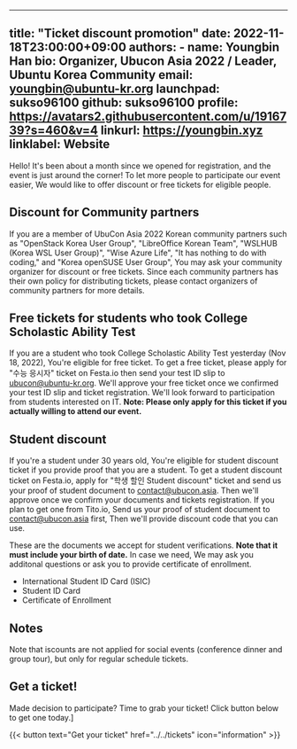 
---
title: "Ticket discount promotion"
date: 2022-11-18T23:00:00+09:00
authors:
    - name: Youngbin Han
      bio: Organizer, Ubucon Asia 2022 / Leader, Ubuntu Korea Community 
      email: youngbin@ubuntu-kr.org
      launchpad: sukso96100
      github: sukso96100
      profile: https://avatars2.githubusercontent.com/u/1916739?s=460&v=4
      linkurl: https://youngbin.xyz
      linklabel: Website
---

Hello! It's been about a month since we opened for registration, and the event is just around the corner!
To let more people to participate our event easier, We would like to offer discount or free tickets for eligible people. 

## Discount for Community partners
If you are a member of UbuCon Asia 2022 Korean community partners such as "OpenStack Korea User Group", "LibreOffice Korean Team", "WSLHUB (Korea WSL User Group)", "Wise Azure Life", "It has nothing to do with coding," and "Korea openSUSE User Group", You may ask your community organizer for discount or free tickets. Since each community partners has their own policy for distributing tickets, please contact organizers of community partners for more details.

## Free tickets for students who took College Scholastic Ability Test
If you are a student who took College Scholastic Ability Test yesterday (Nov 18, 2022), You're eligible for free ticket. To get a free ticket, please apply for "수능 응시자" ticket on Festa.io then send your test ID slip to ubucon@ubuntu-kr.org. We'll approve your free ticket once we confirmed your test ID slip and ticket registration. We'll look forward to participation from students interested on IT. **Note: Please only apply for this ticket if you actually willing to attend our event.**

## Student discount
If you're a student under 30 years old, You're eligible for student discount ticket if you provide proof that you are a student. To get a student discount ticket on Festa.io, apply for "학생 할인 Student discount" ticket and send us your proof of student document to contact@ubucon.asia. Then we'll approve once we confirm your documents and tickets registration. If you plan to get one from Tito.io, Send us your proof of student document to contact@ubucon.asia first, Then we'll provide discount code that you can use.

These are the documents we accept for student verifications. **Note that it must include your birth of date.** In case we need, We may ask you additonal questions or ask you to provide certificate of enrollment.

- International Student ID Card (ISIC)
- Student ID Card
- Certificate of Enrollment

## Notes
Note that iscounts are not applied for social events (conference dinner and group tour), but only for regular schedule tickets.

## Get a ticket!
Made decision to participate? Time to grab your ticket! Click button below to get one today.]

{{< button text="Get your ticket" href="../../tickets" icon="information" >}}